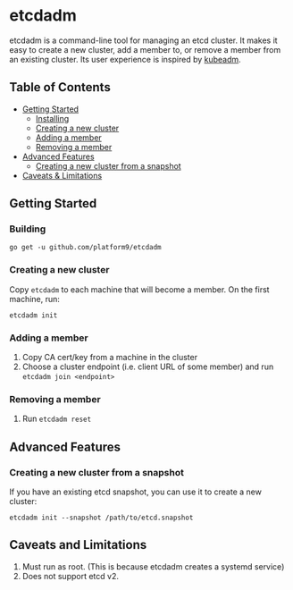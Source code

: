 etcdadm
=======

etcdadm is a command-line tool for managing an etcd cluster. It makes it easy to create a new cluster, add a member to, or remove a member from an existing cluster. Its user experience is inspired by [kubeadm](https://kubernetes.io/docs/reference/setup-tools/kubeadm/).

## Table of Contents

  - [Getting Started](#getting-started)
    - [Installing](#installing)
    - [Creating a new cluster](#creating-a-new-cluster)
    - [Adding a member](#adding-a-member)
    - [Removing a member](#removing-a-member)
  - [Advanced Features](#advanced-features)
    - [Creating a new cluster from a snapshot](#creating-a-new-cluster-from-a-snapshot)
  - [Caveats & Limitations](#caveats--limitations)

## Getting Started

### Building

```
go get -u github.com/platform9/etcdadm
```

### Creating a new cluster

Copy `etcdadm` to each machine that will become a member. On the first machine, run:

```
etcdadm init
```

### Adding a member

1. Copy CA cert/key from a machine in the cluster
2. Choose a cluster endpoint (i.e. client URL of some member) and run `etcdadm join <endpoint>`

### Removing a member

1. Run `etcdadm reset`

## Advanced Features

### Creating a new cluster from a snapshot

If you have an existing etcd snapshot, you can use it to create a new cluster:

```
etcdadm init --snapshot /path/to/etcd.snapshot
```

## Caveats and Limitations

1. Must run as root. (This is because etcdadm creates a systemd service)
2. Does not support etcd v2.